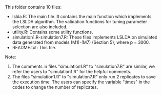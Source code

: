This folder contains 10 files:

- lslda.R: The main file. It contains the main function which implements the LSLDA algorithm. The validation functions for tuning parameter selection are also included.
- utility.R: Contains some utility functions.
- simulation1.R-simulation7.R: These files implements LSLDA on simulated data generated from models (M1)-(M7) (Section 5), where p = 3000. 
- README.txt: This file.

Note:
1. The comments in files "simulation1.R" to "simulation7.R" are similar, we refer the users to "simulation1.R" for the helpful comments.
2. The files "simulation1.R" to "simulation7.R" only run 2 replicates to save the execution time. The users can specify the variable "times" in the codes to change the number of replicates.
